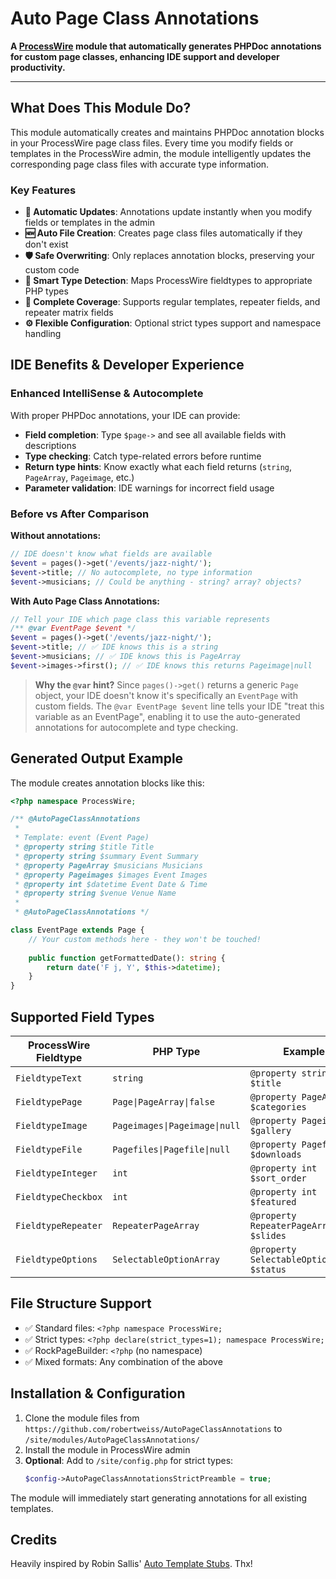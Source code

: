 # Auto Page Class Annotations

**A [ProcessWire](https://processwire.com/) module that automatically generates PHPDoc annotations for custom page
classes, enhancing IDE support and developer productivity.**

---

## What Does This Module Do?

This module automatically creates and maintains PHPDoc annotation blocks in your ProcessWire page class files. Every
time you modify fields or templates in the ProcessWire admin, the module intelligently updates the corresponding page
class files with accurate type information.

### Key Features

- **🔄 Automatic Updates**: Annotations update instantly when you modify fields or templates in the admin
- **🆕 Auto File Creation**: Creates page class files automatically if they don't exist
- **🛡️ Safe Overwriting**: Only replaces annotation blocks, preserving your custom code
- **🔧 Smart Type Detection**: Maps ProcessWire fieldtypes to appropriate PHP types
- **📁 Complete Coverage**: Supports regular templates, repeater fields, and repeater matrix fields
- **⚙️ Flexible Configuration**: Optional strict types support and namespace handling

## IDE Benefits & Developer Experience

### Enhanced IntelliSense & Autocomplete

With proper PHPDoc annotations, your IDE can provide:

- **Field completion**: Type `$page->` and see all available fields with descriptions
- **Type checking**: Catch type-related errors before runtime
- **Return type hints**: Know exactly what each field returns (`string`, `PageArray`, `Pageimage`, etc.)
- **Parameter validation**: IDE warnings for incorrect field usage

### Before vs After Comparison

**Without annotations:**

```php
// IDE doesn't know what fields are available
$event = pages()->get('/events/jazz-night/');
$event->title; // No autocomplete, no type information
$event->musicians; // Could be anything - string? array? objects?
```

**With Auto Page Class Annotations:**

```php
// Tell your IDE which page class this variable represents
/** @var EventPage $event */
$event = pages()->get('/events/jazz-night/');
$event->title; // ✅ IDE knows this is a string
$event->musicians; // ✅ IDE knows this is PageArray
$event->images->first(); // ✅ IDE knows this returns Pageimage|null
```

> **Why the `@var` hint?** Since `pages()->get()` returns a generic `Page` object, your IDE doesn't know it's
> specifically an `EventPage` with custom fields. The `@var EventPage $event` line tells your IDE "treat this variable
> as
> an EventPage", enabling it to use the auto-generated annotations for autocomplete and type checking.

## Generated Output Example

The module creates annotation blocks like this:

```php
<?php namespace ProcessWire;

/** @AutoPageClassAnnotations
 * 
 * Template: event (Event Page)
 * @property string $title Title
 * @property string $summary Event Summary  
 * @property PageArray $musicians Musicians
 * @property Pageimages $images Event Images
 * @property int $datetime Event Date & Time
 * @property string $venue Venue Name
 *
 * @AutoPageClassAnnotations */

class EventPage extends Page {
    // Your custom methods here - they won't be touched!
    
    public function getFormattedDate(): string {
        return date('F j, Y', $this->datetime);
    }
}
```

## Supported Field Types

| ProcessWire Fieldtype | PHP Type                      | Example                                   |
|-----------------------|-------------------------------|-------------------------------------------|
| `FieldtypeText`       | `string`                      | `@property string $title`                 |
| `FieldtypePage`       | `Page\|PageArray\|false`      | `@property PageArray $categories`         |
| `FieldtypeImage`      | `Pageimages\|Pageimage\|null` | `@property Pageimages $gallery`           |
| `FieldtypeFile`       | `Pagefiles\|Pagefile\|null`   | `@property Pagefiles $downloads`          |
| `FieldtypeInteger`    | `int`                         | `@property int $sort_order`               |
| `FieldtypeCheckbox`   | `int`                         | `@property int $featured`                 |
| `FieldtypeRepeater`   | `RepeaterPageArray`           | `@property RepeaterPageArray $slides`     |
| `FieldtypeOptions`    | `SelectableOptionArray`       | `@property SelectableOptionArray $status` |

## File Structure Support

- ✅ Standard files: `<?php namespace ProcessWire;`
- ✅ Strict types: `<?php declare(strict_types=1); namespace ProcessWire;`
- ✅ RockPageBuilder: `<?php` (no namespace)
- ✅ Mixed formats: Any combination of the above

## Installation & Configuration

1. Clone the module files from `https://github.com/robertweiss/AutoPageClassAnnotations` to
   `/site/modules/AutoPageClassAnnotations/`
2. Install the module in ProcessWire admin
3. **Optional**: Add to `/site/config.php` for strict types:
   ```php
   $config->AutoPageClassAnnotationsStrictPreamble = true;
   ```

The module will immediately start generating annotations for all existing templates.

## Credits

Heavily inspired by Robin Sallis' [Auto Template Stubs](https://github.com/Toutouwai/AutoTemplateStubs). Thx!

